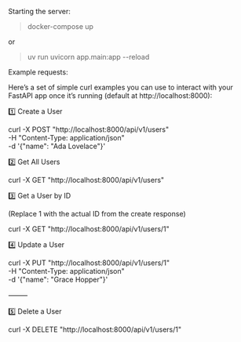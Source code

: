 Starting the server:

> docker-compose up

or

> uv run uvicorn app.main:app --reload

Example requests:

Here’s a set of simple curl examples you can use to interact with your FastAPI app once it’s running (default at http://localhost:8000):

1️⃣ Create a User

curl -X POST "http://localhost:8000/api/v1/users" \
     -H "Content-Type: application/json" \
     -d '{"name": "Ada Lovelace"}'


2️⃣ Get All Users

curl -X GET "http://localhost:8000/api/v1/users"


3️⃣ Get a User by ID

(Replace 1 with the actual ID from the create response)

curl -X GET "http://localhost:8000/api/v1/users/1"


4️⃣ Update a User

curl -X PUT "http://localhost:8000/api/v1/users/1" \
     -H "Content-Type: application/json" \
     -d '{"name": "Grace Hopper"}'


⸻

5️⃣ Delete a User

curl -X DELETE "http://localhost:8000/api/v1/users/1"
